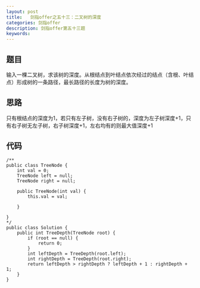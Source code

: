 ```yaml
---
layout: post
title:   剑指offer之五十三：二叉树的深度
categories: 剑指offer
description: 剑指offer第五十三题
keywords: 
---
```



## 题目

输入一棵二叉树，求该树的深度。从根结点到叶结点依次经过的结点（含根、叶结点）形成树的一条路径，最长路径的长度为树的深度。



## 思路

只有根结点的深度为1，若只有左子树，没有右子树的，深度为左子树深度+1，只有右子树无左子树，右子树深度+1，左右均有的则最大值深度+1




## 代码



	/**
	public class TreeNode {
	    int val = 0;
	    TreeNode left = null;
	    TreeNode right = null;
	
	    public TreeNode(int val) {
	        this.val = val;
	
	    }
	
	}
	*/
	public class Solution {
	    public int TreeDepth(TreeNode root) {
	        if (root == null) {
	            return 0;
	        }
	        int leftDepth = TreeDepth(root.left);
	        int rightDepth = TreeDepth(root.right);
	        return leftDepth > rightDepth ? leftDepth + 1 : rightDepth + 1;
	    }
	}
